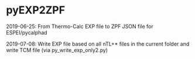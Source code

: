 # pyEXP2ZPF
2019-06-25: From Thermo-Calc EXP file to ZPF JSON file for ESPEI/pycalphad

2019-07-08: Write EXP file based on all nTL+* files in the current folder and write TCM file (via py_write_exp_only2.py)
